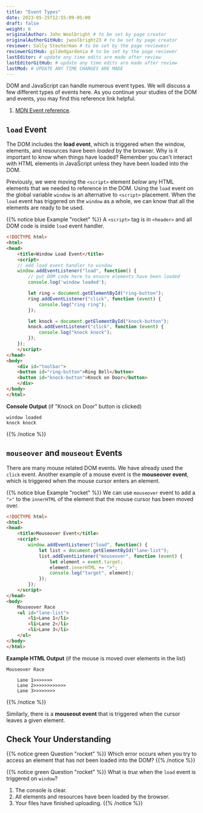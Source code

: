 ```yaml
---
title: "Event Types"
date: 2023-05-25T12:55:09-05:00
draft: false
weight: 6
originalAuthor: John Woolbright # to be set by page creator
originalAuthorGitHub: jwoolbright23 # to be set by page creator
reviewer: Sally Steuterman # to be set by the page reviewesr
reviewerGitHub: gildedgardenia # to be set by the page reviewer
lastEditor: # update any time edits are made after review
lastEditorGitHub: # update any time edits are made after review
lastMod: # UPDATE ANY TIME CHANGES ARE MADE
---
```


DOM and JavaScript can handle numerous event types. We will discuss a few different types of events here.
As you continue your studies of the DOM and events, you may find this reference link helpful.

1. [MDN Event reference](http://localhost:8080/devdocs_en_dom_2025-01/window/load_event).

## `load` Event

The DOM includes the **load event**, which is triggered when the window, elements, and resources have
been *loaded* by the browser. Why is it important to know when things have loaded? Remember you can't
interact with HTML elements in JavaScript unless they have been loaded into the DOM.

Previously, we were moving the `<script>` element *below* any HTML elements that we needed
to reference in the DOM. Using the `load` event on the global variable `window` is an
alternative to `<script>` placement. When the `load` event has triggered on the `window` as
a whole, we can know that all the elements are ready to be used.

{{% notice blue Example "rocket" %}}
A `<script>` tag is in `<header>` and all DOM code is inside `load` event handler.

```html
<!DOCTYPE html>
<html>
<head>
    <title>Window Load Event</title>
    <script>
    // add load event handler to window
    window.addEventListener("load", function() {
        // put DOM code here to ensure elements have been loaded
        console.log('window loaded');

        let ring = document.getElementById("ring-button");
        ring.addEventListener("click", function (event) {
            console.log("ring ring");
        });

        let knock = document.getElementById("knock-button");
        knock.addEventListener("click", function (event) {
            console.log("knock knock");
        });
    });
    </script>
</head>
<body>
    <div id="toolbar">
    <button id="ring-button">Ring Bell</button>
    <button id="knock-button">Knock on Door</button>
    </div>
</body>
</html>
```

**Console Output** (if "Knock on Door" button is clicked)

```console
window loaded
knock knock
```
{{% /notice %}}

## `mouseover` and `mouseout` Events

There are many mouse related DOM events. We have already used the `click` event. Another example
of a mouse event is the **mouseover event**, which is triggered when the mouse cursor enters
an element.

{{% notice blue Example "rocket" %}}
We can use `mouseover` event to add a `">"` to the `innerHTML` of the element that the mouse cursor has been moved over.

```html
<!DOCTYPE html>
<html>
<head>
    <title>Mouseover Event</title>
    <script>
        window.addEventListener("load", function() {
            let list = document.getElementById("lane-list");
            list.addEventListener("mouseover", function (event) {
                let element = event.target;
                element.innerHTML += ">";
                console.log("target", element);
            });
        });
    </script>
</head>
<body>
    Mouseover Race
    <ul id="lane-list">
        <li>Lane 1</li>
        <li>Lane 2</li>
        <li>Lane 3</li>
    </ul>
</body>
</html>
```

**Example HTML Output** (if the mouse is moved over elements in the list)

```console
Mouseover Race

    Lane 1>>>>>>>
    Lane 2>>>>>>>>>>>>
    Lane 3>>>>>>>>
```
{{% /notice %}}

Similarly, there is a **mouseout event** that is triggered when the cursor leaves a given element.

## Check Your Understanding

{{% notice green Question "rocket" %}}
Which error occurs when you try to access an element that has not been loaded into the DOM?
{{% /notice %}}

{{% notice green Question "rocket" %}}
What is *true* when the `load` event is triggered on `window`?

1. The console is clear.
1. All elements and resources have been loaded by the browser.
1. Your files have finished uploading.
{{% /notice %}}